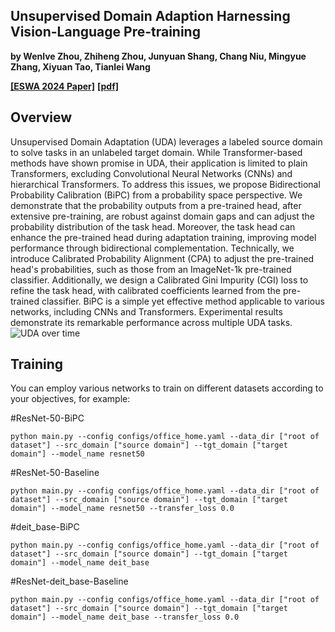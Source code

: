 ## Unsupervised Domain Adaption Harnessing Vision-Language Pre-training

**by Wenlve Zhou, Zhiheng Zhou, Junyuan Shang, Chang Niu, Mingyue Zhang, Xiyuan Tao, Tianlei Wang**

**[[ESWA 2024 Paper]](https://www.sciencedirect.com/science/article/pii/S0957417424023273)**
**[[pdf]](https://arxiv.org/abs/2409.19542)**


## Overview

Unsupervised Domain Adaptation (UDA) leverages a labeled source domain to solve tasks in an unlabeled target domain. 
While Transformer-based methods have shown promise in UDA, their application is limited to plain Transformers, excluding 
Convolutional Neural Networks (CNNs) and hierarchical Transformers. To address this issues, we propose Bidirectional Probability 
Calibration (BiPC) from a probability space perspective. We demonstrate that the probability outputs from a pre-trained head, 
after extensive pre-training, are robust against domain gaps and can adjust the probability distribution of the task head. Moreover, 
the task head can enhance the pre-trained head during adaptation training, improving model performance through bidirectional complementation. 
Technically, we introduce Calibrated Probability Alignment (CPA) to adjust the pre-trained head's probabilities, 
such as those from an ImageNet-1k pre-trained classifier. Additionally, we design a Calibrated Gini Impurity (CGI) loss to refine the task head,
with calibrated coefficients learned from the pre-trained classifier. BiPC is a simple yet effective method applicable to various networks, 
including CNNs and Transformers. 
Experimental results demonstrate its remarkable performance across multiple UDA tasks. 
![UDA over time](resources/Methods.jpg)

## Training

You can employ various networks to train on different datasets according to your objectives, for example: 

#ResNet-50-BiPC
```shell
python main.py --config configs/office_home.yaml --data_dir ["root of dataset"] --src_domain ["source domain"] --tgt_domain ["target domain"] --model_name resnet50
```

#ResNet-50-Baseline
```shell
python main.py --config configs/office_home.yaml --data_dir ["root of dataset"] --src_domain ["source domain"] --tgt_domain ["target domain"] --model_name resnet50 --transfer_loss 0.0
```

#deit_base-BiPC
```shell
python main.py --config configs/office_home.yaml --data_dir ["root of dataset"] --src_domain ["source domain"] --tgt_domain ["target domain"] --model_name deit_base
```

#ResNet-deit_base-Baseline
```shell
python main.py --config configs/office_home.yaml --data_dir ["root of dataset"] --src_domain ["source domain"] --tgt_domain ["target domain"] --model_name deit_base --transfer_loss 0.0
```
